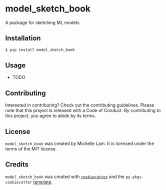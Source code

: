 # model_sketch_book

A package for sketching ML models

## Installation

```bash
$ pip install model_sketch_book
```

## Usage

- TODO

## Contributing

Interested in contributing? Check out the contributing guidelines. Please note that this project is released with a Code of Conduct. By contributing to this project, you agree to abide by its terms.

## License

`model_sketch_book` was created by Michelle Lam. It is licensed under the terms of the MIT license.

## Credits

`model_sketch_book` was created with [`cookiecutter`](https://cookiecutter.readthedocs.io/en/latest/) and the `py-pkgs-cookiecutter` [template](https://github.com/py-pkgs/py-pkgs-cookiecutter).
